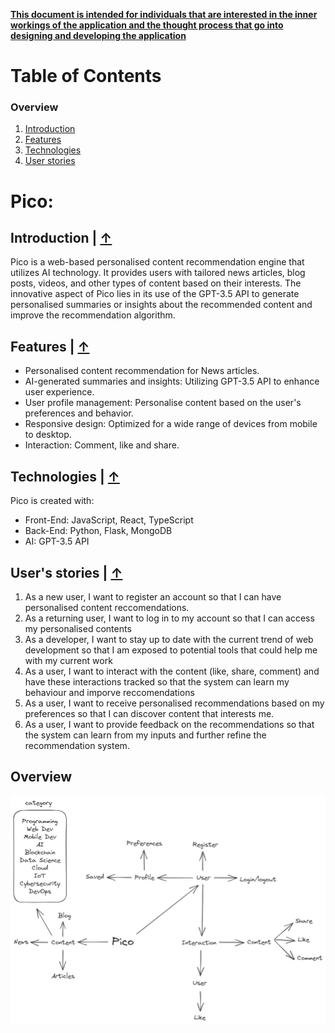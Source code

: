 <ins>**This document is intended for individuals that are interested in the inner workings of the application and the thought process that go into designing and developing the application**</ins>

# Table of Contents
### Overview 
1. [Introduction](#introduction)
2. [Features](#features)
3. [Technologies](#technologies)
4. [User stories](#users-stories)

# Pico: 
 
## Introduction | [↑](#table-of-contents)
Pico is a web-based personalised content recommendation engine that utilizes AI technology. It provides users with tailored news articles, blog posts, videos, and other types of content based on their interests. The innovative aspect of Pico lies in its use of the GPT-3.5 API to generate personalised summaries or insights about the recommended content and improve the recommendation algorithm. 
 
## Features | [↑](#table-of-contents)
- Personalised content recommendation for News articles.
- AI-generated summaries and insights: Utilizing GPT-3.5 API to enhance user experience.
- User profile management: Personalise content based on the user's preferences and behavior.
- Responsive design: Optimized for a wide range of devices from mobile to desktop. 
- Interaction: Comment, like and share.
 
## Technologies | [↑](#table-of-contents)
Pico is created with:

- Front-End: JavaScript, React, TypeScript
- Back-End: Python, Flask, MongoDB
- AI: GPT-3.5 API
 
## User's stories | [↑](#table-of-contents)
1. As a new user, I want to register an account so that I can have personalised content reccomendations.
2. As a returning user, I want to log in to my account so that I can access my personalised contents
3. As a developer, I want to stay up to date with the current trend of web development so that I am exposed to potential tools that could help me with my current work
4. As a user, I want to interact with the content (like, share, comment) and have these interactions tracked so that the system can learn my behaviour and imporve reccomendations
5. As a user, I want to receive personalised recommendations based on my preferences so that I can discover content that interests me.
6. As a user, I want to provide feedback on the recommendations so that the system can learn from my inputs and further refine the recommendation system.
 
## 
 

## Overview 
![Overview](https://github.com/khongminhtn/Pico/blob/main/docs/diagrams/overview.png?raw=true)


